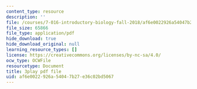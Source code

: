 ```yaml
---
content_type: resource
description: ''
file: /courses/7-016-introductory-biology-fall-2018/af6e0022926a54047b27e36c02bd5067_nvxvcbaoayM.pdf
file_size: 65866
file_type: application/pdf
hide_download: true
hide_download_original: null
learning_resource_types: []
license: https://creativecommons.org/licenses/by-nc-sa/4.0/
ocw_type: OCWFile
resourcetype: Document
title: 3play pdf file
uid: af6e0022-926a-5404-7b27-e36c02bd5067
---
```


